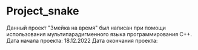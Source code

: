 # Project_snake
 Данный проект "Змейка на время" был написан при помощи использования мультипарадигменного языка программирования C++. 
                         Дата начала проекта: 18.12.2022
                         Дата окончания проекта: 
